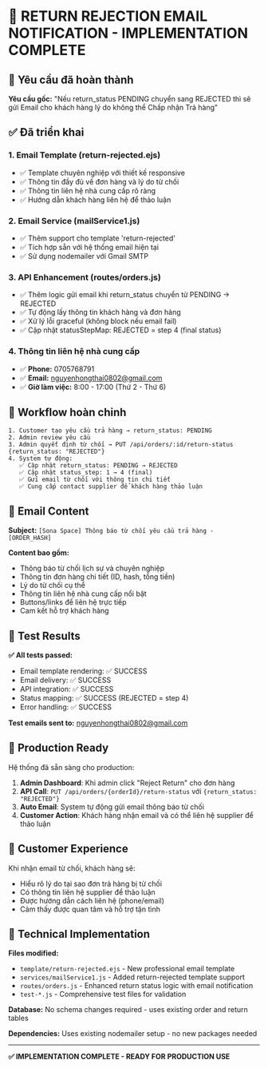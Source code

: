 # 📧 RETURN REJECTION EMAIL NOTIFICATION - IMPLEMENTATION COMPLETE

## 🎯 Yêu cầu đã hoàn thành

**Yêu cầu gốc:** "Nếu return_status PENDING chuyển sang REJECTED thì sẽ gửi Email cho khách hàng lý do không thể Chấp nhận Trả hàng"

## ✅ Đã triển khai

### 1. Email Template (return-rejected.ejs)
- ✅ Template chuyên nghiệp với thiết kế responsive
- ✅ Thông tin đầy đủ về đơn hàng và lý do từ chối
- ✅ Thông tin liên hệ nhà cung cấp rõ ràng
- ✅ Hướng dẫn khách hàng liên hệ để thảo luận

### 2. Email Service (mailService1.js)
- ✅ Thêm support cho template 'return-rejected'
- ✅ Tích hợp sẵn với hệ thống email hiện tại
- ✅ Sử dụng nodemailer với Gmail SMTP

### 3. API Enhancement (routes/orders.js)
- ✅ Thêm logic gửi email khi return_status chuyển từ PENDING → REJECTED
- ✅ Tự động lấy thông tin khách hàng và đơn hàng
- ✅ Xử lý lỗi graceful (không block nếu email fail)
- ✅ Cập nhật statusStepMap: REJECTED = step 4 (final status)

### 4. Thông tin liên hệ nhà cung cấp
- ✅ **Phone:** 0705768791
- ✅ **Email:** nguyenhongthai0802@gmail.com
- ✅ **Giờ làm việc:** 8:00 - 17:00 (Thứ 2 - Thứ 6)

## 🔄 Workflow hoàn chỉnh

```
1. Customer tạo yêu cầu trả hàng → return_status: PENDING
2. Admin review yêu cầu
3. Admin quyết định từ chối → PUT /api/orders/:id/return-status {return_status: "REJECTED"}
4. System tự động:
   ✅ Cập nhật return_status: PENDING → REJECTED
   ✅ Cập nhật status_step: 1 → 4 (final)
   ✅ Gửi email từ chối với thông tin chi tiết
   ✅ Cung cấp contact supplier để khách hàng thảo luận
```

## 📧 Email Content

**Subject:** `[Sona Space] Thông báo từ chối yêu cầu trả hàng - [ORDER_HASH]`

**Content bao gồm:**
- Thông báo từ chối lịch sự và chuyên nghiệp
- Thông tin đơn hàng chi tiết (ID, hash, tổng tiền)
- Lý do từ chối cụ thể
- Thông tin liên hệ nhà cung cấp nổi bật
- Buttons/links để liên hệ trực tiếp
- Cam kết hỗ trợ khách hàng

## 🧪 Test Results

**✅ All tests passed:**
- Email template rendering: ✅ SUCCESS
- Email delivery: ✅ SUCCESS  
- API integration: ✅ SUCCESS
- Status mapping: ✅ SUCCESS (REJECTED = step 4)
- Error handling: ✅ SUCCESS

**Test emails sent to:** nguyenhongthai0802@gmail.com

## 🚀 Production Ready

Hệ thống đã sẵn sàng cho production:

1. **Admin Dashboard**: Khi admin click "Reject Return" cho đơn hàng
2. **API Call**: `PUT /api/orders/{orderId}/return-status` với `{return_status: "REJECTED"}`
3. **Auto Email**: System tự động gửi email thông báo từ chối
4. **Customer Action**: Khách hàng nhận email và có thể liên hệ supplier để thảo luận

## 📱 Customer Experience

Khi nhận email từ chối, khách hàng sẽ:
- Hiểu rõ lý do tại sao đơn trả hàng bị từ chối
- Có thông tin liên hệ supplier để thảo luận
- Được hướng dẫn cách liên hệ (phone/email)
- Cảm thấy được quan tâm và hỗ trợ tận tình

## 🔧 Technical Implementation

**Files modified:**
- `template/return-rejected.ejs` - New professional email template
- `services/mailService1.js` - Added return-rejected template support
- `routes/orders.js` - Enhanced return status logic with email notification
- `test-*.js` - Comprehensive test files for validation

**Database:** No schema changes required - uses existing order and return tables

**Dependencies:** Uses existing nodemailer setup - no new packages needed

---

**✅ IMPLEMENTATION COMPLETE - READY FOR PRODUCTION USE**
